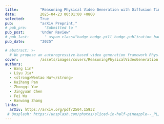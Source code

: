 ```yaml
---
title:          "Reasoning Physical Video Generation with Diffusion Timestep Tokens via Reinforcement Learning"
date:           2025-04-23 00:01:00 +0800
selected:       True
pub:            "arXiv Preprint,"
# pub_pre:        "Submitted to "
pub_post:       'Under Review'
# pub_last:       ' <span class="badge badge-pill badge-publication badge-success">Spotlight</span>'
pub_date:       "2025"

# abstract: >-
  # We propose an autoregressive-based video generation framework Phys-AR that incorporates a symbolic reasoning process into the generation process, thus maintaining the physical correctness of the generated videos.
cover:          /assets/images/covers/ReasoningPhysicalVideoGeneration.png
authors:
  - Wang Lin*
  - Liyu Jia*
  - <strong>Wentao Hu*</strong>
  - Kaihang Pan
  - Zhongqi Yue
  - Jingyuan Chen
  - Fei Wu
  - Hanwang Zhang
links:
  arXiv: https://arxiv.org/pdf/2504.15932
 # Unsplash: https://unsplash.com/photos/sliced-in-half-pineapple--_PLJZmHZzk
---
```


